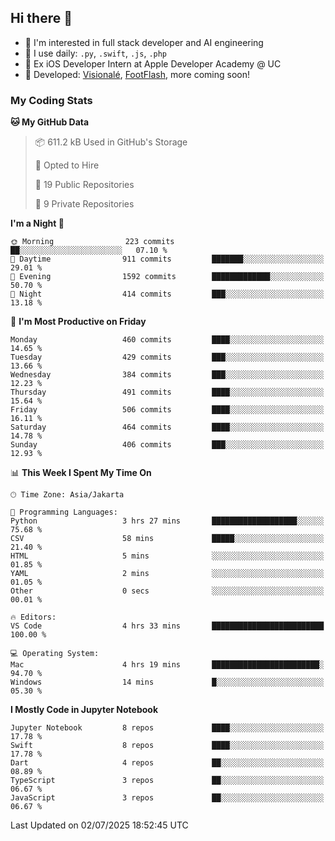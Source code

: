 ## Hi there 👋

- 🤖 I'm interested in full stack developer and AI engineering
- 🌱 I use daily: `.py`, `.swift`, `.js`, `.php`
- 🍎 Ex iOS Developer Intern at Apple Developer Academy @ UC
- 🔨 Developed: [Visionalé](https://apps.apple.com/id/app/visional%C3%A9/id6737191146), [FootFlash](https://apps.apple.com/id/app/footflash/id6550905078), more coming soon!

### My Coding Stats

<!--START_SECTION:waka-->
**🐱 My GitHub Data** 

> 📦 611.2 kB Used in GitHub's Storage 
 > 
> 💼 Opted to Hire
 > 
> 📜 19 Public Repositories 
 > 
> 🔑 9 Private Repositories 
 > 
**I'm a Night 🦉** 

```text
🌞 Morning                223 commits         ██░░░░░░░░░░░░░░░░░░░░░░░   07.10 % 
🌆 Daytime                911 commits         ███████░░░░░░░░░░░░░░░░░░   29.01 % 
🌃 Evening                1592 commits        █████████████░░░░░░░░░░░░   50.70 % 
🌙 Night                  414 commits         ███░░░░░░░░░░░░░░░░░░░░░░   13.18 % 
```
📅 **I'm Most Productive on Friday** 

```text
Monday                   460 commits         ████░░░░░░░░░░░░░░░░░░░░░   14.65 % 
Tuesday                  429 commits         ███░░░░░░░░░░░░░░░░░░░░░░   13.66 % 
Wednesday                384 commits         ███░░░░░░░░░░░░░░░░░░░░░░   12.23 % 
Thursday                 491 commits         ████░░░░░░░░░░░░░░░░░░░░░   15.64 % 
Friday                   506 commits         ████░░░░░░░░░░░░░░░░░░░░░   16.11 % 
Saturday                 464 commits         ████░░░░░░░░░░░░░░░░░░░░░   14.78 % 
Sunday                   406 commits         ███░░░░░░░░░░░░░░░░░░░░░░   12.93 % 
```


📊 **This Week I Spent My Time On** 

```text
🕑︎ Time Zone: Asia/Jakarta

💬 Programming Languages: 
Python                   3 hrs 27 mins       ███████████████████░░░░░░   75.68 % 
CSV                      58 mins             █████░░░░░░░░░░░░░░░░░░░░   21.40 % 
HTML                     5 mins              ░░░░░░░░░░░░░░░░░░░░░░░░░   01.85 % 
YAML                     2 mins              ░░░░░░░░░░░░░░░░░░░░░░░░░   01.05 % 
Other                    0 secs              ░░░░░░░░░░░░░░░░░░░░░░░░░   00.01 % 

🔥 Editors: 
VS Code                  4 hrs 33 mins       █████████████████████████   100.00 % 

💻 Operating System: 
Mac                      4 hrs 19 mins       ████████████████████████░   94.70 % 
Windows                  14 mins             █░░░░░░░░░░░░░░░░░░░░░░░░   05.30 % 
```

**I Mostly Code in Jupyter Notebook** 

```text
Jupyter Notebook         8 repos             ████░░░░░░░░░░░░░░░░░░░░░   17.78 % 
Swift                    8 repos             ████░░░░░░░░░░░░░░░░░░░░░   17.78 % 
Dart                     4 repos             ██░░░░░░░░░░░░░░░░░░░░░░░   08.89 % 
TypeScript               3 repos             ██░░░░░░░░░░░░░░░░░░░░░░░   06.67 % 
JavaScript               3 repos             ██░░░░░░░░░░░░░░░░░░░░░░░   06.67 % 
```




 Last Updated on 02/07/2025 18:52:45 UTC
<!--END_SECTION:waka-->

<!--
**nico-samuelson/nico-samuelson** is a ✨ _special_ ✨ repository because its `README.md` (this file) appears on your GitHub profile.

Here are some ideas to get you started:

- 🔭 I’m currently working on ...
- 🌱 I’m currently learning ...
- 👯 I’m looking to collaborate on ...
- 🤔 I’m looking for help with ...
- 💬 Ask me about ...
- 📫 How to reach me: ...
- 😄 Pronouns: ...
- ⚡ Fun fact: ...
-->
